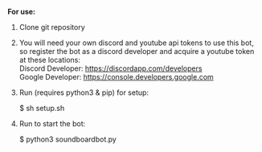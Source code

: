 **For use:**  
  
1. Clone git repository  
2. You will need your own discord and youtube api tokens to use this bot, so register the bot as a discord developer and acquire a youtube token at these locations:  
Discord Developer: https://discordapp.com/developers  
Google Developer: https://console.developers.google.com  
3. Run (requires python3 & pip) for setup:  
  
    $ sh setup.sh  
  
4. Run to start the bot:  
  
    $ python3 soundboardbot.py
